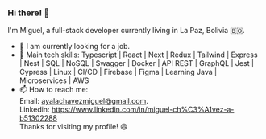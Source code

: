 ### Hi there! 👋

I'm Miguel, a full-stack developer currently living in La Paz, Bolivia 🇧🇴.

- 🔭 I am currently looking for a job.
- 📂 Main tech skills: Typescript | React | Next | Redux | Tailwind | Express | Nest | SQL | NoSQL | Swagger | Docker | API REST | GraphQL | Jest | Cypress | Linux | CI/CD | Firebase | Figma | Learning Java | Microservices | AWS
- 📫 How to reach me: <br/>
    Email: ayalachavezmiguel@gmail.com. <br/>
    Linkedin: https://www.linkedin.com/in/miguel-ch%C3%A1vez-a-b51302288 <br/>
Thanks for visiting my profile! 😄
